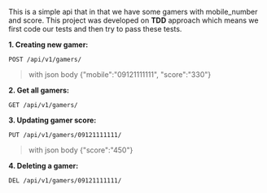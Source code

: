 This is a simple api that in that we have some gamers with mobile_number and score.
This project was developed on **TDD** approach which means we first code our tests and then try to pass these tests.

**1. Creating new gamer:**

`POST /api/v1/gamers/ `  
> with json body   {"mobile":"09121111111", "score":"330"} 


**2. Get all gamers:**

`GET /api/v1/gamers/`



**3. Updating gamer score:**

`PUT /api/v1/gamers/09121111111/`
>  with json body {"score":"450"} 


**4. Deleting a gamer:**

`DEL /api/v1/gamers/09121111111/`

